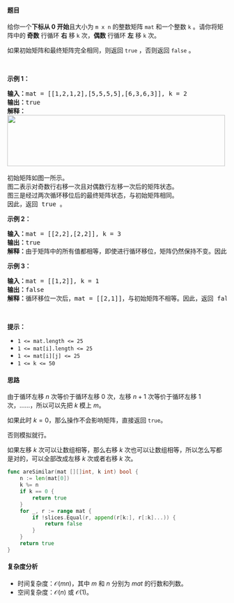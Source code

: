 #### 题目

<p>给你一个<strong>下标从 0 开始</strong>且大小为 <code>m x n</code> 的整数矩阵 <code>mat</code> 和一个整数 <code>k</code> 。请你将矩阵中的<strong> 奇数</strong> 行循环 <strong>右</strong> 移 <code>k</code> 次，<strong>偶数</strong> 行循环 <strong>左</strong> 移 <code>k</code> 次。</p>

<p>如果初始矩阵和最终矩阵完全相同，则返回 <code>true</code> ，否则返回 <code>false</code> 。</p>

<p>&nbsp;</p>

<p><strong class="example">示例 1：</strong></p>

<pre>
<strong>输入：</strong>mat = [[1,2,1,2],[5,5,5,5],[6,3,6,3]], k = 2
<strong>输出：</strong>true
<strong>解释：</strong>
<img alt="" src="https://assets.leetcode.com/uploads/2023/10/29/similarmatrix.png" style="width: 500px; height: 117px;" />

初始矩阵如图一所示。
图二表示对奇数行右移一次且对偶数行左移一次后的矩阵状态。
图三是经过两次循环移位后的最终矩阵状态，与初始矩阵相同。
因此，返回 true 。
</pre>

<p><strong class="example">示例 2：</strong></p>

<pre>
<strong>输入：</strong>mat = [[2,2],[2,2]], k = 3
<strong>输出：</strong>true
<strong>解释：</strong>由于矩阵中的所有值都相等，即使进行循环移位，矩阵仍然保持不变。因此，返回 true 。
</pre>

<p><strong class="example">示例 3：</strong></p>

<pre>
<strong>输入：</strong>mat = [[1,2]], k = 1
<strong>输出：</strong>false
<strong>解释：</strong>循环移位一次后，mat = [[2,1]]，与初始矩阵不相等。因此，返回 false 。
</pre>

<p>&nbsp;</p>

<p><strong>提示：</strong></p>

<ul>
	<li><code>1 &lt;= mat.length &lt;= 25</code></li>
	<li><code>1 &lt;= mat[i].length &lt;= 25</code></li>
	<li><code>1 &lt;= mat[i][j] &lt;= 25</code></li>
	<li><code>1 &lt;= k &lt;= 50</code></li>
</ul>

#### 思路

由于循环左移 $n$ 次等价于循环左移 $0$ 次，左移 $n+1$ 次等价于循环左移 $1$ 次，……，所以可以先把 $k$ 模上 $m$。

如果此时 $k=0$，那么操作不会影响矩阵，直接返回 `true`。

否则模拟就行。

如果左移 $k$ 次可以让数组相等，那么右移 $k$ 次也可以让数组相等，所以怎么写都是对的，可以全部改成左移 $k$ 次或者右移 $k$ 次。


```go  
func areSimilar(mat [][]int, k int) bool {
	n := len(mat[0])
	k %= n
	if k == 0 {
		return true
	}
	for _, r := range mat {
		if !slices.Equal(r, append(r[k:], r[:k]...)) {
			return false
		}
	}
	return true
}
```

#### 复杂度分析

- 时间复杂度：$\mathcal{O}(mn)$，其中 $m$ 和 $n$ 分别为 $\textit{mat}$ 的行数和列数。
- 空间复杂度：$\mathcal{O}(n)$ 或 $\mathcal{O}(1)$。

